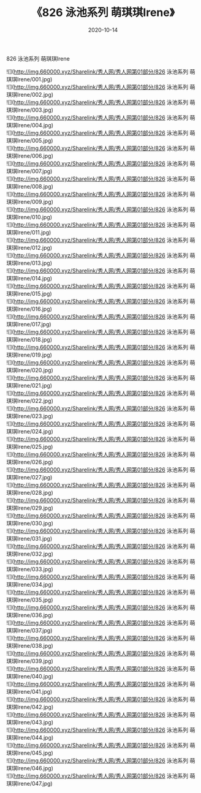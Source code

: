 ﻿---
layout: post
title:  《826 泳池系列 萌琪琪Irene》
date:   2020-10-14
img: http://img.660000.xyz/Sharelink/秀人网/秀人网第01部分/826 泳池系列 萌琪琪Irene/000.jpg
categories: [美女, 清纯, 唯美]
---

826 泳池系列 萌琪琪Irene

  ![](http://img.660000.xyz/Sharelink/秀人网/秀人网第01部分/826 泳池系列 萌琪琪Irene/001.jpg) <br> ![](http://img.660000.xyz/Sharelink/秀人网/秀人网第01部分/826 泳池系列 萌琪琪Irene/002.jpg) <br> ![](http://img.660000.xyz/Sharelink/秀人网/秀人网第01部分/826 泳池系列 萌琪琪Irene/003.jpg) <br> ![](http://img.660000.xyz/Sharelink/秀人网/秀人网第01部分/826 泳池系列 萌琪琪Irene/004.jpg) <br> ![](http://img.660000.xyz/Sharelink/秀人网/秀人网第01部分/826 泳池系列 萌琪琪Irene/005.jpg) <br> ![](http://img.660000.xyz/Sharelink/秀人网/秀人网第01部分/826 泳池系列 萌琪琪Irene/006.jpg) <br> ![](http://img.660000.xyz/Sharelink/秀人网/秀人网第01部分/826 泳池系列 萌琪琪Irene/007.jpg) <br> ![](http://img.660000.xyz/Sharelink/秀人网/秀人网第01部分/826 泳池系列 萌琪琪Irene/008.jpg) <br> ![](http://img.660000.xyz/Sharelink/秀人网/秀人网第01部分/826 泳池系列 萌琪琪Irene/009.jpg) <br> ![](http://img.660000.xyz/Sharelink/秀人网/秀人网第01部分/826 泳池系列 萌琪琪Irene/010.jpg) <br> ![](http://img.660000.xyz/Sharelink/秀人网/秀人网第01部分/826 泳池系列 萌琪琪Irene/011.jpg) <br> ![](http://img.660000.xyz/Sharelink/秀人网/秀人网第01部分/826 泳池系列 萌琪琪Irene/012.jpg) <br> ![](http://img.660000.xyz/Sharelink/秀人网/秀人网第01部分/826 泳池系列 萌琪琪Irene/013.jpg) <br> ![](http://img.660000.xyz/Sharelink/秀人网/秀人网第01部分/826 泳池系列 萌琪琪Irene/014.jpg) <br> ![](http://img.660000.xyz/Sharelink/秀人网/秀人网第01部分/826 泳池系列 萌琪琪Irene/015.jpg) <br> ![](http://img.660000.xyz/Sharelink/秀人网/秀人网第01部分/826 泳池系列 萌琪琪Irene/016.jpg) <br> ![](http://img.660000.xyz/Sharelink/秀人网/秀人网第01部分/826 泳池系列 萌琪琪Irene/017.jpg) <br> ![](http://img.660000.xyz/Sharelink/秀人网/秀人网第01部分/826 泳池系列 萌琪琪Irene/018.jpg) <br> ![](http://img.660000.xyz/Sharelink/秀人网/秀人网第01部分/826 泳池系列 萌琪琪Irene/019.jpg) <br> ![](http://img.660000.xyz/Sharelink/秀人网/秀人网第01部分/826 泳池系列 萌琪琪Irene/020.jpg) <br> ![](http://img.660000.xyz/Sharelink/秀人网/秀人网第01部分/826 泳池系列 萌琪琪Irene/021.jpg) <br> ![](http://img.660000.xyz/Sharelink/秀人网/秀人网第01部分/826 泳池系列 萌琪琪Irene/022.jpg) <br> ![](http://img.660000.xyz/Sharelink/秀人网/秀人网第01部分/826 泳池系列 萌琪琪Irene/023.jpg) <br> ![](http://img.660000.xyz/Sharelink/秀人网/秀人网第01部分/826 泳池系列 萌琪琪Irene/024.jpg) <br> ![](http://img.660000.xyz/Sharelink/秀人网/秀人网第01部分/826 泳池系列 萌琪琪Irene/025.jpg) <br> ![](http://img.660000.xyz/Sharelink/秀人网/秀人网第01部分/826 泳池系列 萌琪琪Irene/026.jpg) <br> ![](http://img.660000.xyz/Sharelink/秀人网/秀人网第01部分/826 泳池系列 萌琪琪Irene/027.jpg) <br> ![](http://img.660000.xyz/Sharelink/秀人网/秀人网第01部分/826 泳池系列 萌琪琪Irene/028.jpg) <br> ![](http://img.660000.xyz/Sharelink/秀人网/秀人网第01部分/826 泳池系列 萌琪琪Irene/029.jpg) <br> ![](http://img.660000.xyz/Sharelink/秀人网/秀人网第01部分/826 泳池系列 萌琪琪Irene/030.jpg) <br> ![](http://img.660000.xyz/Sharelink/秀人网/秀人网第01部分/826 泳池系列 萌琪琪Irene/031.jpg) <br> ![](http://img.660000.xyz/Sharelink/秀人网/秀人网第01部分/826 泳池系列 萌琪琪Irene/032.jpg) <br> ![](http://img.660000.xyz/Sharelink/秀人网/秀人网第01部分/826 泳池系列 萌琪琪Irene/033.jpg) <br> ![](http://img.660000.xyz/Sharelink/秀人网/秀人网第01部分/826 泳池系列 萌琪琪Irene/034.jpg) <br> ![](http://img.660000.xyz/Sharelink/秀人网/秀人网第01部分/826 泳池系列 萌琪琪Irene/035.jpg) <br> ![](http://img.660000.xyz/Sharelink/秀人网/秀人网第01部分/826 泳池系列 萌琪琪Irene/036.jpg) <br> ![](http://img.660000.xyz/Sharelink/秀人网/秀人网第01部分/826 泳池系列 萌琪琪Irene/037.jpg) <br> ![](http://img.660000.xyz/Sharelink/秀人网/秀人网第01部分/826 泳池系列 萌琪琪Irene/038.jpg) <br> ![](http://img.660000.xyz/Sharelink/秀人网/秀人网第01部分/826 泳池系列 萌琪琪Irene/039.jpg) <br> ![](http://img.660000.xyz/Sharelink/秀人网/秀人网第01部分/826 泳池系列 萌琪琪Irene/040.jpg) <br> ![](http://img.660000.xyz/Sharelink/秀人网/秀人网第01部分/826 泳池系列 萌琪琪Irene/041.jpg) <br> ![](http://img.660000.xyz/Sharelink/秀人网/秀人网第01部分/826 泳池系列 萌琪琪Irene/042.jpg) <br> ![](http://img.660000.xyz/Sharelink/秀人网/秀人网第01部分/826 泳池系列 萌琪琪Irene/043.jpg) <br> ![](http://img.660000.xyz/Sharelink/秀人网/秀人网第01部分/826 泳池系列 萌琪琪Irene/044.jpg) <br> ![](http://img.660000.xyz/Sharelink/秀人网/秀人网第01部分/826 泳池系列 萌琪琪Irene/045.jpg) <br> ![](http://img.660000.xyz/Sharelink/秀人网/秀人网第01部分/826 泳池系列 萌琪琪Irene/046.jpg) <br> ![](http://img.660000.xyz/Sharelink/秀人网/秀人网第01部分/826 泳池系列 萌琪琪Irene/047.jpg) <br>